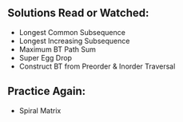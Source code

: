 ## Solutions Read or Watched:
- Longest Common Subsequence
- Longest Increasing Subsequence
- Maximum BT Path Sum
- Super Egg Drop
- Construct BT from Preorder & Inorder Traversal

## Practice Again:
- Spiral Matrix
